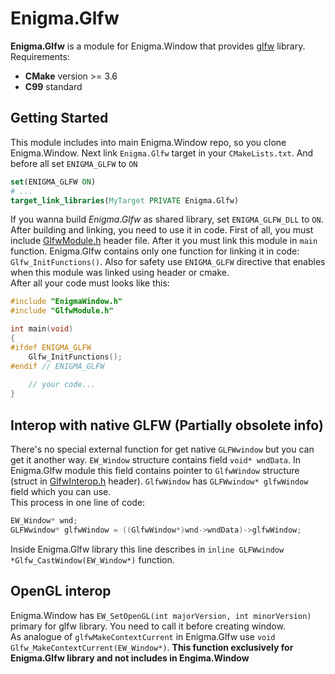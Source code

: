 # Enigma.Glfw
**Enigma.Glfw** is a module for Enigma.Window that provides [glfw](https://www.glfw.org/) library.  
Requirements:  
* **CMake** version >= 3.6
* **C99** standard
## Getting Started
This module includes into main Enigma.Window repo, so you clone Enigma.Window. Next link `Enigma.Glfw` target in your `CMakeLists.txt`. And before all set `ENIGMA_GLFW` to `ON`
```cmake
set(ENIGMA_GLFW ON)
# ...
target_link_libraries(MyTarget PRIVATE Enigma.Glfw)
```
If you wanna build *Enigma.Glfw* as shared library, set `ENIGMA_GLFW_DLL` to `ON`.  
After building and linking, you need to use it in code. First of all, you must include [GlfwModule.h](https://github.com/wings-studio/Enigma.Window/blob/main/src/glfw/GlfwModule.h) header file. After it you must link this module in `main` function. Enigma.Glfw contains only one function for linking it in code: `Glfw_InitFunctions()`. Also for safety use `ENIGMA_GLFW` directive that enables when this module was linked using header or cmake.  
After all your code must looks like this:
```c
#include "EnigmaWindow.h"
#include "GlfwModule.h"

int main(void)
{
#ifdef ENIGMA_GLFW
    Glfw_InitFunctions();
#endif // ENIGMA_GLFW
	
	// your code...
}
```
## Interop with native GLFW **(Partially obsolete info)**
There's no special external function for get native `GLFWwindow` but you can get it another way.
`EW_Window` structure contains field `void* wndData`.
In Enigma.Glfw module this field contains pointer to `GlfwWindow` structure
(struct in [GlfwInterop.h](https://github.com/wings-studio/Enigma.Window/blob/main/glfw/private/GlfwInterop.h) header).
`GlfwWindow` has `GLFWwindow* glfwWindow` field which you can use.  
This process in one line of code:
```c
EW_Window* wnd;
GLFWwindow* glfwWindow = ((GlfwWindow*)wnd->wndData)->glfwWindow;
```
Inside Enigma.Glfw library this line describes in `inline GLFWwindow *Glfw_CastWindow(EW_Window*)` function.
## OpenGL interop
Enigma.Window has `EW_SetOpenGL(int majorVersion, int minorVersion)` primary for glfw library. You need to call it before creating window.  
As analogue of `glfwMakeContextCurrent` in Enigma.Glfw use `void Glfw_MakeContextCurrent(EW_Window*)`.
**This function exclusively for Enigma.Glfw library and not includes in Engima.Window**
